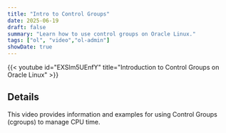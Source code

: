 ```yaml
---
title: "Intro to Control Groups"
date: 2025-06-19
draft: false
summary: "Learn how to use control groups on Oracle Linux."
tags: ["ol", "video","ol-admin"]
showDate: true
---
```


{{< youtube id="EXSlm5UEnfY" title="Introduction to Control Groups on Oracle Linux" >}}

## Details

This video provides information and examples for using Control Groups (cgroups) to manage CPU time.
